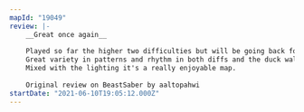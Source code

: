 ```yaml
---
mapId: "19049"
review: |-
    __Great once again__
    
    Played so far the higher two difficulties but will be going back for the rest.
    Great variety in patterns and rhythm in both diffs and the duck walls felt very fitting.
    Mixed with the lighting it's a really enjoyable map.
    
    Original review on BeastSaber by aaltopahwi
startDate: "2021-06-10T19:05:12.000Z"
---
```

